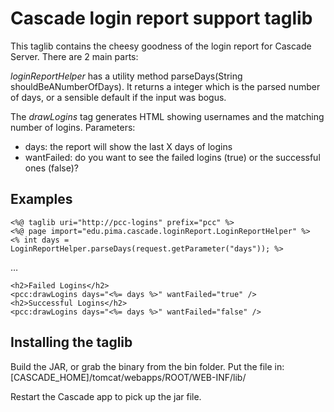 # Cascade login report support taglib

This taglib contains the cheesy goodness of the login report for Cascade Server.  There are 2 main parts:

*loginReportHelper* has a utility method parseDays(String shouldBeANumberOfDays).  It returns a integer which is the parsed number of days, or a sensible default if the input was bogus.

The *drawLogins* tag generates HTML showing usernames and the matching number of logins.  Parameters:   
* days:  the report will show the last X days of logins
* wantFailed:  do you want to see the failed logins (true) or the successful ones (false)?

## Examples

`<%@ taglib uri="http://pcc-logins" prefix="pcc" %>`   
`<%@ page import="edu.pima.cascade.loginReport.LoginReportHelper" %>`   
`<% int days = LoginReportHelper.parseDays(request.getParameter("days")); %>`   

…

`<h2>Failed Logins</h2>`   
`<pcc:drawLogins days="<%= days %>" wantFailed="true" />`   
`<h2>Successful Logins</h2>`   
`<pcc:drawLogins days="<%= days %>" wantFailed="false" />`   

## Installing the taglib

Build the JAR, or grab the binary from the bin folder. Put the file in:
[CASCADE_HOME]/tomcat/webapps/ROOT/WEB-INF/lib/

Restart the Cascade app to pick up the jar file.
